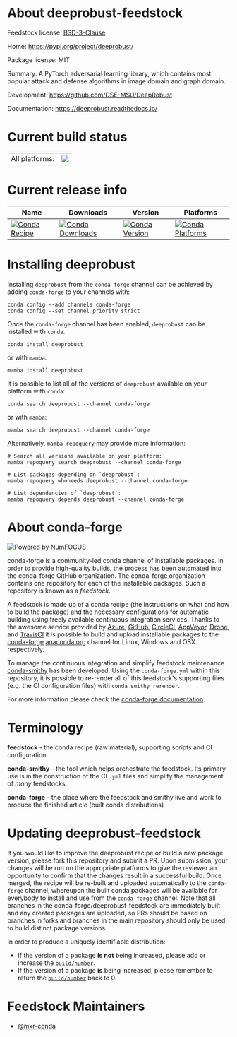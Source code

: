 About deeprobust-feedstock
==========================

Feedstock license: [BSD-3-Clause](https://github.com/conda-forge/deeprobust-feedstock/blob/main/LICENSE.txt)

Home: https://pypi.org/project/deeprobust/

Package license: MIT

Summary: A PyTorch adversarial learning library, which contains most popular attack and defense algorithms in image domain and graph domain.

Development: https://github.com/DSE-MSU/DeepRobust

Documentation: https://deeprobust.readthedocs.io/

Current build status
====================


<table><tr><td>All platforms:</td>
    <td>
      <a href="https://dev.azure.com/conda-forge/feedstock-builds/_build/latest?definitionId=12860&branchName=main">
        <img src="https://dev.azure.com/conda-forge/feedstock-builds/_apis/build/status/deeprobust-feedstock?branchName=main">
      </a>
    </td>
  </tr>
</table>

Current release info
====================

| Name | Downloads | Version | Platforms |
| --- | --- | --- | --- |
| [![Conda Recipe](https://img.shields.io/badge/recipe-deeprobust-green.svg)](https://anaconda.org/conda-forge/deeprobust) | [![Conda Downloads](https://img.shields.io/conda/dn/conda-forge/deeprobust.svg)](https://anaconda.org/conda-forge/deeprobust) | [![Conda Version](https://img.shields.io/conda/vn/conda-forge/deeprobust.svg)](https://anaconda.org/conda-forge/deeprobust) | [![Conda Platforms](https://img.shields.io/conda/pn/conda-forge/deeprobust.svg)](https://anaconda.org/conda-forge/deeprobust) |

Installing deeprobust
=====================

Installing `deeprobust` from the `conda-forge` channel can be achieved by adding `conda-forge` to your channels with:

```
conda config --add channels conda-forge
conda config --set channel_priority strict
```

Once the `conda-forge` channel has been enabled, `deeprobust` can be installed with `conda`:

```
conda install deeprobust
```

or with `mamba`:

```
mamba install deeprobust
```

It is possible to list all of the versions of `deeprobust` available on your platform with `conda`:

```
conda search deeprobust --channel conda-forge
```

or with `mamba`:

```
mamba search deeprobust --channel conda-forge
```

Alternatively, `mamba repoquery` may provide more information:

```
# Search all versions available on your platform:
mamba repoquery search deeprobust --channel conda-forge

# List packages depending on `deeprobust`:
mamba repoquery whoneeds deeprobust --channel conda-forge

# List dependencies of `deeprobust`:
mamba repoquery depends deeprobust --channel conda-forge
```


About conda-forge
=================

[![Powered by
NumFOCUS](https://img.shields.io/badge/powered%20by-NumFOCUS-orange.svg?style=flat&colorA=E1523D&colorB=007D8A)](https://numfocus.org)

conda-forge is a community-led conda channel of installable packages.
In order to provide high-quality builds, the process has been automated into the
conda-forge GitHub organization. The conda-forge organization contains one repository
for each of the installable packages. Such a repository is known as a *feedstock*.

A feedstock is made up of a conda recipe (the instructions on what and how to build
the package) and the necessary configurations for automatic building using freely
available continuous integration services. Thanks to the awesome service provided by
[Azure](https://azure.microsoft.com/en-us/services/devops/), [GitHub](https://github.com/),
[CircleCI](https://circleci.com/), [AppVeyor](https://www.appveyor.com/),
[Drone](https://cloud.drone.io/welcome), and [TravisCI](https://travis-ci.com/)
it is possible to build and upload installable packages to the
[conda-forge](https://anaconda.org/conda-forge) [anaconda.org](https://anaconda.org/)
channel for Linux, Windows and OSX respectively.

To manage the continuous integration and simplify feedstock maintenance
[conda-smithy](https://github.com/conda-forge/conda-smithy) has been developed.
Using the ``conda-forge.yml`` within this repository, it is possible to re-render all of
this feedstock's supporting files (e.g. the CI configuration files) with ``conda smithy rerender``.

For more information please check the [conda-forge documentation](https://conda-forge.org/docs/).

Terminology
===========

**feedstock** - the conda recipe (raw material), supporting scripts and CI configuration.

**conda-smithy** - the tool which helps orchestrate the feedstock.
                   Its primary use is in the construction of the CI ``.yml`` files
                   and simplify the management of *many* feedstocks.

**conda-forge** - the place where the feedstock and smithy live and work to
                  produce the finished article (built conda distributions)


Updating deeprobust-feedstock
=============================

If you would like to improve the deeprobust recipe or build a new
package version, please fork this repository and submit a PR. Upon submission,
your changes will be run on the appropriate platforms to give the reviewer an
opportunity to confirm that the changes result in a successful build. Once
merged, the recipe will be re-built and uploaded automatically to the
`conda-forge` channel, whereupon the built conda packages will be available for
everybody to install and use from the `conda-forge` channel.
Note that all branches in the conda-forge/deeprobust-feedstock are
immediately built and any created packages are uploaded, so PRs should be based
on branches in forks and branches in the main repository should only be used to
build distinct package versions.

In order to produce a uniquely identifiable distribution:
 * If the version of a package **is not** being increased, please add or increase
   the [``build/number``](https://docs.conda.io/projects/conda-build/en/latest/resources/define-metadata.html#build-number-and-string).
 * If the version of a package **is** being increased, please remember to return
   the [``build/number``](https://docs.conda.io/projects/conda-build/en/latest/resources/define-metadata.html#build-number-and-string)
   back to 0.

Feedstock Maintainers
=====================

* [@mxr-conda](https://github.com/mxr-conda/)

